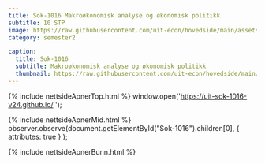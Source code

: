 ```yaml
---
title: Sok-1016 Makroøkonomisk analyse og økonomisk politikk
subtitle: 10 STP
image: https://raw.githubusercontent.com/uit-econ/hovedside/main/assets/img/Sok-1016.jpg
category: semester2

caption:
  title: Sok-1016
  subtitle: Makroøkonomisk analyse og økonomisk politikk
  thumbnail: https://raw.githubusercontent.com/uit-econ/hovedside/main/assets/img/Sok-1016.jpg
---
```

{% include nettsideApnerTop.html %}
window.open('https://uit-sok-1016-v24.github.io/ ');

{% include nettsideApnerMid.html %} 
observer.observe(document.getElementById("Sok-1016").children[0], { attributes: true } );

{% include nettsideApnerBunn.html %}


